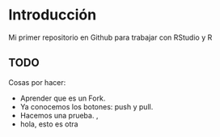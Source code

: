 # Introducción

Mi primer repositorio en Github para trabajar con RStudio y R

## TODO

Cosas por hacer: 
- Aprender que es un Fork. 
- Ya conocemos los botones: push y pull.
- Hacemos una prueba. , 
- hola, esto es otra
